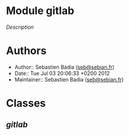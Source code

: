 # Module gitlab

_Description_

# Authors

* Author:: Sebastien Badia (<seb@sebian.fr>)
* Date:: Tue Jul 03 20:06:33 +0200 2012
* Maintainer:: Sebastien Badia (<seb@sebian.fr>)

# Classes

## _gitlab_
